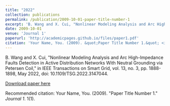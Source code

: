 ```yaml
---
title: "2022"
collection: publications
permalink: /publication/2009-10-01-paper-title-number-1
excerpt: 'B. Wang and X. Cui, "Nonlinear Modeling Analysis and Arc High-Impedance Faults Detection in Active Distribution Networks With Neutral Grounding via Petersen Coil," in IEEE Transactions on Smart Grid, vol. 13, no. 3, pp. 1888-1898, May 2022, doi: 10.1109/TSG.2022.314704.'
date: 2009-10-01
venue: 'Journal 1'
paperurl: 'http://academicpages.github.io/files/paper1.pdf'
citation: 'Your Name, You. (2009). &quot;Paper Title Number 1.&quot; <i>Journal 1</i>. 1(1).'
---
```

B. Wang and X. Cui, "Nonlinear Modeling Analysis and Arc High-Impedance Faults Detection in Active Distribution Networks With Neutral Grounding via Petersen Coil," in IEEE Transactions on Smart Grid, vol. 13, no. 3, pp. 1888-1898, May 2022, doi: 10.1109/TSG.2022.3147044.

[Download paper here](http://academicpages.github.io/files/paper1.pdf)

Recommended citation: Your Name, You. (2009). "Paper Title Number 1." <i>Journal 1</i>. 1(1).
